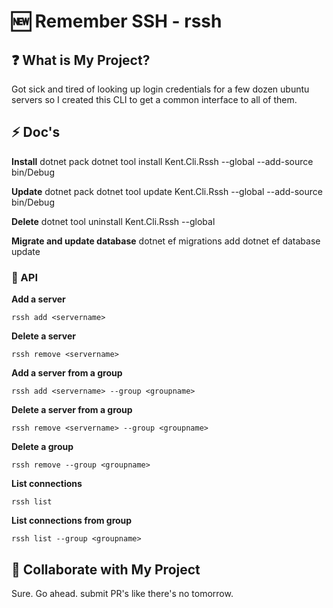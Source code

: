 # 🆕 Remember SSH - rssh

## ❓ What is My Project?
Got sick and tired of looking up login credentials for a few dozen ubuntu servers so I created this CLI to get a common interface to all of them.

## ⚡ Doc's

**Install**
dotnet pack
dotnet tool install Kent.Cli.Rssh --global --add-source bin/Debug

**Update**
dotnet pack
dotnet tool update Kent.Cli.Rssh --global --add-source bin/Debug

**Delete**
dotnet tool uninstall Kent.Cli.Rssh --global

**Migrate and update database**
dotnet ef migrations add <migration name>
dotnet ef database update


### 🔨 API

**Add a server**
```shell
rssh add <servername>
```

**Delete a server**
```shell
rssh remove <servername>
```

**Add a server from a group**
```shell
rssh add <servername> --group <groupname>
```

**Delete a server from a group**
```shell
rssh remove <servername> --group <groupname>
```

**Delete a group**
```shell
rssh remove --group <groupname>
```

**List connections**
```shell
rssh list
```

**List connections from group**
```shell
rssh list --group <groupname>
```

## 🤝 Collaborate with My Project
Sure. Go ahead. submit PR's like there's no tomorrow.

